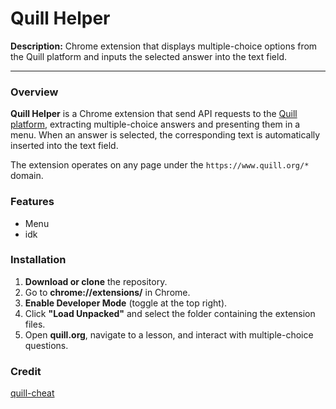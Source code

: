 # Quill Helper
**Description:** Chrome extension that displays multiple-choice options from the Quill platform and inputs the selected answer into the text field.

---

### Overview

**Quill Helper** is a Chrome extension that send API requests to the [Quill platform](https://www.quill.org/), extracting multiple-choice answers and presenting them in a menu. When an answer is selected, the corresponding text is automatically inserted into the text field.

The extension operates on any page under the `https://www.quill.org/*` domain.

### Features

- Menu
- idk

### Installation

1. **Download or clone** the repository.
2. Go to **chrome://extensions/** in Chrome.
3. **Enable Developer Mode** (toggle at the top right).
4. Click **"Load Unpacked"** and select the folder containing the extension files.
5. Open **quill.org**, navigate to a lesson, and interact with multiple-choice questions.

### Credit

[quill-cheat](https://github.com/MysticalMike60t/quill-cheat)

